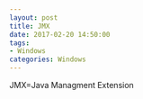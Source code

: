 ```yaml
---
layout: post
title: JMX
date: 2017-02-20 14:50:00
tags:
- Windows
categories: Windows
---
```


JMX=Java Managment Extension
